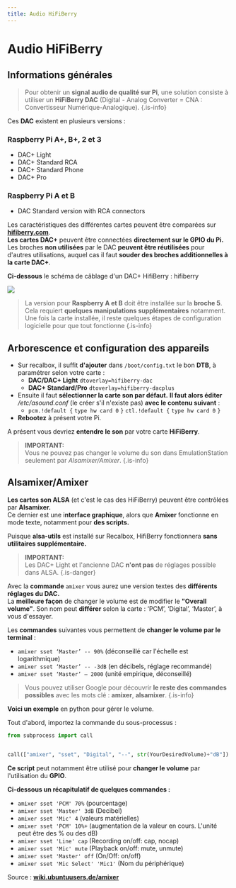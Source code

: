 ```yaml
---
title: Audio HiFiBerry
---
```


# Audio HiFiBerry

## Informations générales <a id="general"></a>


>Pour obtenir un **signal audio de qualité sur Pi**, une solution consiste à utiliser un **HiFiBerry DAC** \(Digital - Analog Converter = CNA : Convertisseur Numérique-Analogique\). 
{.is-info}

Ces **DAC** existent en plusieurs versions :

### **Raspberry Pi A+, B+, 2 et 3**

* DAC+ Light
* DAC+ Standard RCA
* DAC+ Standard Phone
* DAC+ Pro

### **Raspberry Pi A et B**

* DAC Standard version with RCA connectors

Les caractéristiques des différentes cartes peuvent être comparées sur [**hifiberry.com**](http://www.hifiberry.com/).  
**Les cartes DAC+** peuvent être connectées **directement sur le GPIO du Pi.**  
Les broches **non utilisées** par le DAC **peuvent être réutilisées** pour d'autres utilisations, auquel cas il faut **souder des broches additionnelles à la carte DAC+**.

  
**Ci-dessous** le schéma de câblage d'un DAC+ HifiBerry : hifiberry

![](https://cloud.githubusercontent.com/assets/17233889/16976447/3755fcc8-4e4f-11e6-847b-1233d687ffd7.png)


>La version pour **Raspberry A et B** doit être installée sur la **broche 5**. Cela requiert **quelques manipulations supplémentaires** notamment.  
>Une fois la carte installée, il reste quelques étapes de configuration logicielle pour que tout fonctionne
{.is-info}

## Arborescence et configuration des appareils <a id="device-tree-and-config"></a>

* Sur recalbox, il suffit **d'ajouter** dans `/boot/config.txt` le bon **DTB**, à paramétrer selon votre carte :
  * **DAC/DAC+ Light** `dtoverlay=hifiberry-dac`
  * **DAC+ Standard/Pro** `dtoverlay=hifiberry-dacplus`    
* Ensuite il faut **sélectionner la carte son par défaut.** **Il faut alors éditer** _/etc/asound.conf_ \(le créer s'il n'existe pas\) **avec le contenu suivant** :
  * `pcm.!default {` `type hw card 0` `}` `ctl.!default {` `type hw card 0` `}`
* **Rebootez** à présent votre Pi.

A présent vous devriez **entendre le son** par votre carte **HiFiBerry**.


>**IMPORTANT:**  
>Vous ne pouvez pas changer le volume du son dans EmulationStation seulement par _Alsamixer/Amixer_.
{.is-info}

## Alsamixer/Amixer <a id="alsamixer-amixer"></a>

**Les cartes son ALSA** \(et c'est le cas des HiFiBerry\) peuvent être contrôlées par **Alsamixer.**  
Ce dernier est une i**nterface graphique**, alors que **Amixer** fonctionne en mode texte, notamment pour **des scripts.**

Puisque **alsa-utils** est installé sur Recalbox, HifiBerry fonctionnera **sans utilitaires supplémentaire.**


>**IMPORTANT:**  
>Les DAC+ Light et l'ancienne DAC **n'ont pas** de réglages possible dans ALSA.
{.is-danger}

  
Avec la **commande** `amixer` vous aurez une version textes des **différents réglages du DAC.**  
La **meilleure façon** de changer le volume est de modifier le **"Overall volume"**. Son nom peut **différer** selon la carte : ‘PCM’, ‘Digital’, ‘Master’, à vous d'essayer.

Les **commandes** suivantes vous permettent de **changer le volume par le terminal** :

* `amixer sset ‘Master’ -- 90%` \(déconseillé car l'échelle est logarithmique\)
* `amixer sset ‘Master’ -- -3dB` \(en décibels, réglage recommandé\)
* `amixer sset ‘Master’ – 2000` \(unité empirique, déconseillé\)


>Vous pouvez utiliser Google pour découvrir **le reste des commandes possibles** avec les mots clé : **amixer**, **alsamixer**.
{.is-info}

**Voici un exemple** en python pour gérer le volume.

Tout d'abord, importez la commande du sous-processus :

```python
from subprocess import call


call(["amixer", "sset", "Digital", "--", str(YourDesiredVolume)+"dB"])
```

**Ce script** peut notamment être utilisé pour **changer le volume** par l'utilisation du **GPIO**.

**Ci-dessous un récapitulatif de quelques commandes :**

* `amixer sset 'PCM' 70%` \(pourcentage\)
* `amixer sset 'Master' 3dB` \(Decibel\)
* `amixer sset 'Mic' 4` \(valeurs matérielles\)
* `amixer sset 'PCM' 10%+` \(augmentation de la valeur en cours. L'unité peut être des % ou des dB\)
* `amixer sset 'Line' cap` \(Recording on/off: cap, nocap\)
* `amixer sset 'Mic' mute` \(Playback on/off: mute, unmute\)
* `amixer sset 'Master' off` \(On/Off: on/off\)
* `amixer sset 'Mic Select' 'Mic1'` \(Nom du périphérique\)

Source : [**wiki.ubuntuusers.de/amixer**](https://wiki.ubuntuusers.de/amixer/)

